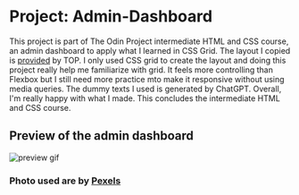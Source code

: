 # Project: Admin-Dashboard

This project is part of The Odin Project intermediate HTML and CSS course, an admin dashboard to apply what I learned in CSS Grid. The layout I copied is [provided](https://cdn.statically.io/gh/TheOdinProject/curriculum/43cc6ab69fdfbef40d431a65677d2144668930ac/intermediate_html_css/grid/project_admin_dashboard/imgs/dashboard-project.png) by TOP. I only used CSS grid to create the layout and doing this project really help me familiarize with grid. It feels more controlling than Flexbox but I still need more practice mto make it responsive without using media queries. The dummy texts I used is generated by ChatGPT. Overall, I'm really happy with what I made. This concludes the intermediate HTML and CSS course.

## Preview of the admin dashboard
![preview gif](images/admin-dashboard-gif.gif)

### Photo used are by [Pexels](https://www.pexels.com/)
 
